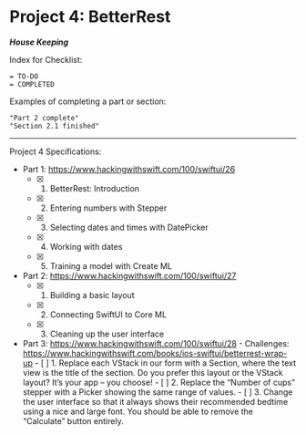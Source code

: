 #  Project 4: BetterRest


***House Keeping***

Index for Checklist:

    = TO-DO
    = COMPLETED

Examples of completing a part or section:

    "Part 2 complete"
    "Section 2.1 finished"

______
Project 4 Specifications:

- Part 1: https://www.hackingwithswift.com/100/swiftui/26
    - [x] 1. BetterRest: Introduction
    - [x] 2. Entering numbers with Stepper
    - [x] 3. Selecting dates and times with DatePicker
    - [x] 4. Working with dates
    - [x] 5. Training a model with Create ML

- Part 2: https://www.hackingwithswift.com/100/swiftui/27
    - [x] 1. Building a basic layout
    - [x] 2. Connecting SwiftUI to Core ML
    - [x] 3. Cleaning up the user interface

- Part 3: https://www.hackingwithswift.com/100/swiftui/28
        - Challenges: https://www.hackingwithswift.com/books/ios-swiftui/betterrest-wrap-up 
            - [ ] 1. Replace each VStack in our form with a Section, where the text view is the title of the section. Do you prefer this layout or the VStack layout? It’s your app – you choose!
            - [ ] 2.  Replace the “Number of cups” stepper with a Picker showing the same range of values.
            - [ ] 3. Change the user interface so that it always shows their recommended bedtime using a nice and large font. You should be able to remove the “Calculate” button entirely.

